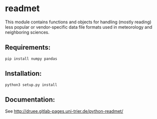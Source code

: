 readmet
=======

This module contains functions and objects for handling (mostly reading) less popular or vendor-specific data file formats used in meteorology and neighboring sciences.

Requirements:
-------------

    pip install numpy pandas

Installation:
-------------

    python3 setup.py install


Documentation: 
--------------
See <http://druee.gitlab-pages.uni-trier.de/python-readmet/>

